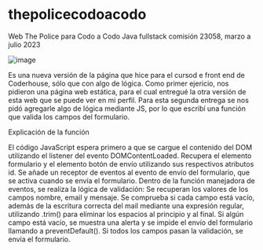 # thepolicecodoacodo
Web The Police para Codo a Codo Java fullstack comisión 23058, marzo a julio 2023

![image](https://github.com/fpaterson/thepolicecodoacodo/assets/53309219/76267a53-3dfc-41fd-a26d-d816388887d5)


Es una nueva versión de la página que hice para el cursod e front end de Coderhouse, sólo que con algo de lógica. Como primer ejericio, nos pidieron una página web estática, para el cual entregué la otra versión de esta web que se puede ver en mi perfil. Para esta segunda entrega se nos pidó agregarle algo de lógica mediante JS, por lo que escribí una función que valida los campos del formulario.

Explicación de la función

El código JavaScript espera primero a que se cargue el contenido del DOM utilizando el listener del evento DOMContentLoaded.
Recupera el elemento formulario y el elemento botón de envío utilizando sus respectivos atributos id.
Se añade un receptor de eventos al evento de envío del formulario, que se activa cuando se envía el formulario.
Dentro de la función manejadora de eventos, se realiza la lógica de validación:
Se recuperan los valores de los campos nombre, email y mensaje.
Se comprueba si cada campo está vacío, además de la escritura correcta del mail mediante una expresión regular, utilizando .trim() para eliminar los espacios al principio y al final.
Si algún campo está vacío, se muestra una alerta y se impide el envío del formulario llamando a preventDefault().
Si todos los campos pasan la validación, se envía el formulario.
